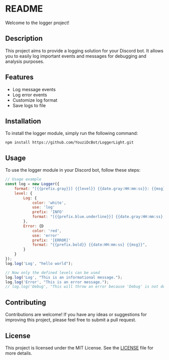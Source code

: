 # README

Welcome to the logger project!

## Description

This project aims to provide a logging solution for your Discord bot. It allows you to easily log important events and messages for debugging and analysis purposes.

## Features

-   Log message events
-   Log error events
-   Customize log format
-   Save logs to file

## Installation

To install the logger module, simply run the following command:

```
npm install https://github.com/YouziDcBot/LoggerLight.git
```

## Usage

To use the logger module in your Discord bot, follow these steps:

```javascript
// Usage example
const log = new Logger({
    format: "[{{prefix.gray}}] {{level}} {{date.gray:HH:mm:ss}}: {{msg}}",
    level: {
        Log: {
            color: 'white',
            use: 'log'
            prefix: 'INFO'
            format: "[{{prefix.blue.underline}}] {{date.gray:HH:mm:ss}: {{msg}}",
        },
        Error: {D
            color: 'red',
            use: 'error'
            prefix: '[ERROR]'
            format: "{{prefix.bold}} {{date:HH:mm:ss} {{msg}}",
        }
    }
});
log.log('Log', "hello world");

// Now only the defined levels can be used
log.log('Log', "This is an informational message.");
log.log('Error', "This is an error message.");
// log.log('Debug', "This will throw an error because 'Debug' is not defined.");
```

## Contributing

Contributions are welcome! If you have any ideas or suggestions for improving this project, please feel free to submit a pull request.

## License

This project is licensed under the MIT License. See the [LICENSE](LICENSE) file for more details.

